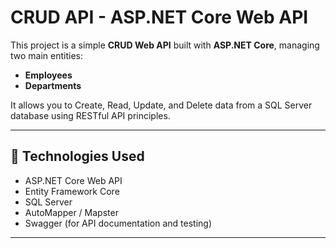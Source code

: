 # CRUD API - ASP.NET Core Web API

This project is a simple **CRUD Web API** built with **ASP.NET Core**, managing two main entities:

- **Employees**
- **Departments**

It allows you to Create, Read, Update, and Delete data from a SQL Server database using RESTful API principles.

---

## 🔧 Technologies Used

- ASP.NET Core Web API  
- Entity Framework Core  
- SQL Server  
- AutoMapper / Mapster  
- Swagger (for API documentation and testing)

---






 
 
